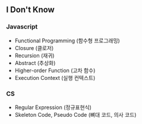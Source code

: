 ## I Don't Know

### Javascript
- Functional Programming (함수형 프로그래밍)
- Closure (클로저) 
- Recursion (재귀)
- Abstract (추상화)
- Higher-order Function (고차 함수)
- Execution Context (실행 컨텍스트)

### CS
- Regular Expression (정규표현식)
- Skeleton Code, Pseudo Code (뼈대 코드, 의사 코드)